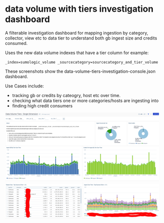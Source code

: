 # data volume with tiers investigation dashboard

A filterable investigation dashboard for mapping ingestion by category, collector, view etc to data tier to understand both gb ingest size and credits consumed.

Uses the new data volume indexes that have a tier column for example:
```
_index=sumologic_volume _sourcecategory=sourcecategory_and_tier_volume
```
These screenshots show the data-volume-tiers-investigation-console.json dashboard.

Use Cases include:
- tracking gb or credits by cateogry, host etc over time.
- checking what data tiers one or more categories/hosts are ingesting into
- finding high credit consumers 

![./dash1.png](./dash1.png )
![./dash2.png](./dash2.png )
